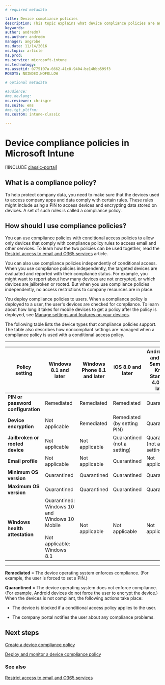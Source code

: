 ```yaml
---
# required metadata

title: Device compliance policies 
description: This topic explains what device compliance policies are and how they work.
keywords:
author: andredm7
ms.author: andredm
manager: angrobe
ms.date: 11/14/2016
ms.topic: article
ms.prod:
ms.service: microsoft-intune
ms.technology:
ms.assetid: 0775107a-6662-41c8-9404-be14bbb599f3
ROBOTS: NOINDEX,NOFOLLOW

# optional metadata

#audience:
#ms.devlang:
ms.reviewer: chrisgre
ms.suite: ems
#ms.tgt_pltfrm:
ms.custom: intune-classic

---
```


# Device compliance policies in Microsoft Intune

[!INCLUDE [classic-portal](../includes/classic-portal.md)]

## What is a compliance policy?
To help protect company data, you need to make sure that the devices used to access company apps and data comply with certain rules. These rules might include using a PIN to access devices and encrypting data stored on devices. A set of such rules is called a compliance policy.

## How should I use compliance policies?
You can use compliance policies with conditional access policies to allow only devices that comply with compliance policy rules to access email and other services. To learn how the two policies can be used together, read the [Restrict access to email and O365 services](restrict-access-to-email-and-o365-services-with-microsoft-intune.md) article.

You can also use compliance policies independently of conditional access. When you use compliance policies independently, the targeted devices are evaluated and reported with their compliance status. For example, you might want to report about how many devices are not encrypted, or which devices are jailbroken or rooted. But when you use compliance policies independently, no access restrictions to company resources are in place.

You deploy compliance policies to users. When a compliance policy is deployed to a user, the user's devices are checked for compliance.
To learn about how long it takes for mobile devices to get a policy after the policy is deployed, see [Manage settings and features on your devices](/intune-classic/deploy-use/manage-settings-and-features-on-your-devices-with-microsoft-intune-policies#frequently-asked-questions-about-intune-policies).

The following table lists the device types that compliance policies support. The table also describes how noncompliant settings are managed when a compliance policy is used with a conditional access policy.

-----------------------------

|Policy setting| Windows 8.1 and later| Windows Phone 8.1 and later| iOS 8.0 and later|Android 4.0 and later<br/>Samsung Knox Standard 4.0 and later|
|-----|----|----|----|----|
|**PIN or password configuration** |Remediated|Remediated|Remediated|Quarantined|
|**Device encryption**|Not applicable|Remediated|Remediated (by setting PIN)|Quarantined|
|**Jailbroken or rooted device**|Not applicable|Not applicable|Quarantined (not a setting)|Quarantined (not a setting)|
|**Email profile**|Not applicable|Not applicable|Quarantined|Not applicable|
|**Minimum OS version**|Quarantined|Quarantined|Quarantined|Quarantined|
|**Maximum OS version**|Quarantined|Quarantined|Quarantined|Quarantined|
|**Windows health attestation**|Quarantined: Windows 10 and Windows 10 Mobile<br /><br />Not applicable: Windows 8.1|Not applicable|Not applicable|Not applicable|

------------------------------

**Remediated** = The device operating system enforces compliance. (For example, the user is forced to set a PIN.)

**Quarantined** = The device operating system does not enforce compliance. (For example, Android devices do not force the user to encrypt the device.) When the devices is not compliant, the following actions take place:

-   The device is blocked if a conditional access policy applies to the user.

-   The company portal notifies the user about any compliance problems.

## Next steps
[Create a device compliance policy](create-a-device-compliance-policy-in-microsoft-intune.md)

[Deploy and monitor a device compliance policy](deploy-and-monitor-a-device-compliance-policy-in-microsoft-intune.md)

### See also
[Restrict access to email and O365 services](restrict-access-to-email-and-o365-services-with-microsoft-intune.md)
